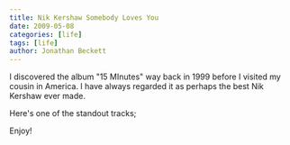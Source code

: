```yaml
---
title: Nik Kershaw Somebody Loves You
date: 2009-05-08
categories: [life]
tags: [life]
author: Jonathan Beckett
---
```


I discovered the album "15 MInutes" way back in 1999 before I visited my cousin in America. I have always regarded it as perhaps the best Nik Kershaw ever made.

Here's one of the standout tracks;

Enjoy!
